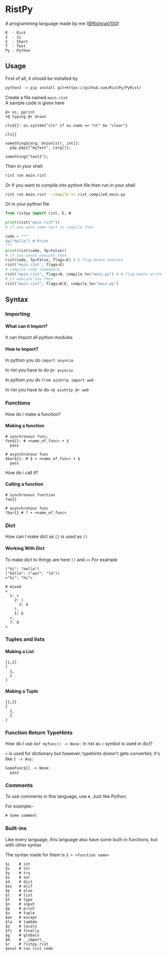 # RistPy
A programming language made by me ([@Rishiraj0100](https://GitHub.com/Rishiraj0100))
```
R  - Rist
I  - Is
S  - Short
T  - Text
Py - Python
```
## Usage

First of all, it should be installed by
```sh
python3 -m pip install git+https://github.com/RistPy/PyRist/
```

Create a file named `main.rist`<br />
A sample code is given here
```rist
@+ os, pprint
+@ typing @+ Union

cls${}: os.system{"cls" if os.name == "nt" $e "clear"}

cls{}

something${arg: Union[str, int]}:
  p$p.p$p{["myText", [arg]]};

something{"text2"};
```

Then in your shell
```sh
rist run main.rist
```
Or if you want to compile into python file then run in your shell
```sh
rist run main.rist --compile-to rist_compiled_main.py
```
Or in your python file
```py
from ristpy import rist, E, W

print(rist("main.rist"))
# if you want some text to compile then

code = """
$p{"hello"} # Print
"""
print(rist(code, fp=False))
# if you wanna execute then
rist(code, fp=False, flags=E) # E flag means execute
rist('main.rist', flags=E)
# compile code somewhere
rist("main.rist", flags=W, compile_to="main.py") # W flag means write
# if execute too then
rist("main.rist", flags=W|E, compile_to="main.py")
```

## Syntax
### Importing
#### What can it Import?

It can Import all python modules

#### How to Import?
In python you do `import asyncio`

In rist you have to do `@+ asyncio`

In python you do `from aiohttp import web`

In rist you have to do `+@ aiohttp @+ web`

### Functions
How do i make a function?
#### Making a function
```rist
# synchronous func;
foo${}: # <name_of_func> + $
  pass

# asynchronous func
$bar${}: # $ + <name_of_func> + $
  pass
```
How do i call it?
#### Calling a function
```rist
# synchronous function
foo{}

# asynchronous func
?bar{} # ? + <name_of_func>
```
### Dict 
How can I make dict as `{}` is used as `()`
#### Working With Dict
To make dict to things are here
`()` and `<>`
For example
```rist
("hi": "hello")
("hello": ("wor": "ld"))
<"hi": "hi">

# mixed
<
  1: <
    2: (
      3: 4
    ),
    5: 6
  >,
  7: 8
>
```
### Tuples and lists
#### Making a List 
```rist
[1,2]
[
  1,
  2
]
```
#### Making a Tuple 
```rist
{1,2}
{
  1,
  2
}
```
### Function Return TypeHints
How do I use `def myfunc() -> None:` in rist as `>` symbol
is used in dict?

`>` is used for dictionary but however, typehints
doesn't gets converted, it's like `} -> Any:`
```rist
SomeFunc${} -> None:
  pass
```
### Comments 
To use comments in this language, use `#`, Just like Python

For example:-
```rist
# Some comment
```
### Built-ins
Like every language, this language also have
some built-in functions, but with other syntax

The syntax made for them is `$ + <function name>`
```rist
$i    # int
$s    # str
$y    # try
$x    # xor
$d    # dict
$ei   # elif
$e    # else
$l    # list
$t    # type
$n    # input
$p    # print
$u    # tuple
$ex   # except
$la   # lambda
$o    # locals
$fi   # finally
$g    # globals
$m    # __import__
$r    # ristpy.rist
$eval # run rist code
```
